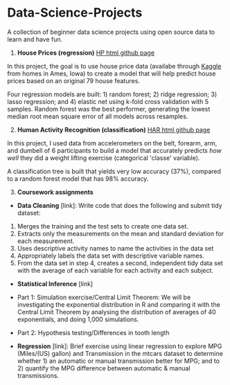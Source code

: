 # Data-Science-Projects

A collection of beginner data science projects using open source data to learn and have fun. 

1. **House Prices (regression)** [HP html github page](https://msra7rr2.github.io/Data-Science-Projects/House-Prices/index_housing_prices.html)

In this project, the goal is to use house price data (availabe through [Kaggle](https://www.kaggle.com/c/house-prices-advanced-regression-techniques) from homes in Ames, Iowa) to create a model that will help predict house prices based on an original 79 house features.

Four regression models are built: 1) random forest; 2) ridge regression; 3) lasso regression; and 4) elastic net using k-fold cross validation with 5 samples. Random forest was the best performer, generating the lowest median root mean square error of all models across resamples.

2. **Human Activity Recognition (classification)** [HAR html github page](https://msra7rr2.github.io/Data-Science-Projects/Human-Activity-Recognition/index.html)

In this project, I used data from accelerometers on the belt, forearm, arm, and dumbell of 6 participants to build a model that accurately predicts *how well* they did a weight lifting exercise (categorical 'classe' variable).

A classification tree is built that yields very low accuracy (37%), compared to a random forest model that has 98% accuracy.


3. **Coursework assignments** 

+ **Data Cleaning** [link]: Write code that does the following and submit tidy dataset: 
1. Merges the training and the test sets to create one data set.
2. Extracts only the measurements on the mean and standard deviation for each measurement.
3. Uses descriptive activity names to name the activities in the data set
4. Appropriately labels the data set with descriptive variable names.
5. From the data set in step 4, creates a second, independent tidy data set with the average of each variable for each activity and each subject.

+ **Statistical Inference** [link]

+ Part 1: Simulation exercise/Central Limit Theorem: We will be investigating the exponential distribution in R and comparing it with the Central Limit Theorem by analysing the distribution of averages of 40 exponentials, and doing 1,000 simulations.

+ Part 2: Hypothesis testing/Differences in tooth length

+ **Regression** [link]: Brief exercise using linear regression to explore MPG (Miles/(US) gallon) and Transmission in the mtcars dataset to determine whether 1) an automatic or manual transmission better for MPG; and to 2) quantify the MPG difference between automatic & manual transmissions.


